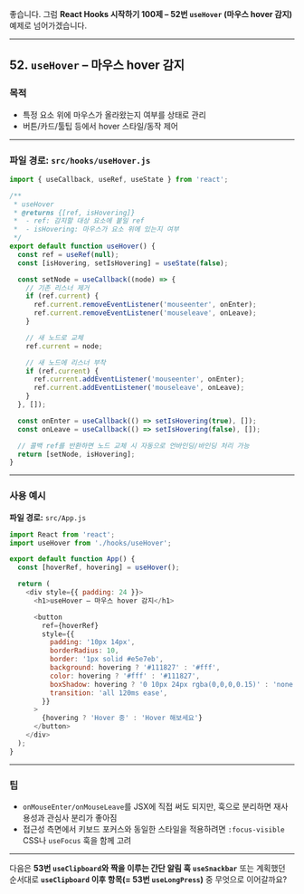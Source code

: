 좋습니다.
그럼 **React Hooks 시작하기 100제 – 52번 `useHover` (마우스 hover 감지)** 예제로 넘어가겠습니다.

---

## 52. `useHover` – 마우스 hover 감지

### 목적

* 특정 요소 위에 마우스가 올라왔는지 여부를 상태로 관리
* 버튼/카드/툴팁 등에서 hover 스타일/동작 제어

---

### 파일 경로: `src/hooks/useHover.js`

```javascript
import { useCallback, useRef, useState } from 'react';

/**
 * useHover
 * @returns {[ref, isHovering]}
 *  - ref: 감지할 대상 요소에 붙일 ref
 *  - isHovering: 마우스가 요소 위에 있는지 여부
 */
export default function useHover() {
  const ref = useRef(null);
  const [isHovering, setIsHovering] = useState(false);

  const setNode = useCallback((node) => {
    // 기존 리스너 제거
    if (ref.current) {
      ref.current.removeEventListener('mouseenter', onEnter);
      ref.current.removeEventListener('mouseleave', onLeave);
    }

    // 새 노드로 교체
    ref.current = node;

    // 새 노드에 리스너 부착
    if (ref.current) {
      ref.current.addEventListener('mouseenter', onEnter);
      ref.current.addEventListener('mouseleave', onLeave);
    }
  }, []);

  const onEnter = useCallback(() => setIsHovering(true), []);
  const onLeave = useCallback(() => setIsHovering(false), []);

  // 콜백 ref를 반환하면 노드 교체 시 자동으로 언바인딩/바인딩 처리 가능
  return [setNode, isHovering];
}
```

---

### 사용 예시

**파일 경로:** `src/App.js`

```javascript
import React from 'react';
import useHover from './hooks/useHover';

export default function App() {
  const [hoverRef, hovering] = useHover();

  return (
    <div style={{ padding: 24 }}>
      <h1>useHover – 마우스 hover 감지</h1>

      <button
        ref={hoverRef}
        style={{
          padding: '10px 14px',
          borderRadius: 10,
          border: '1px solid #e5e7eb',
          background: hovering ? '#111827' : '#fff',
          color: hovering ? '#fff' : '#111827',
          boxShadow: hovering ? '0 10px 24px rgba(0,0,0,0.15)' : 'none',
          transition: 'all 120ms ease',
        }}
      >
        {hovering ? 'Hover 중' : 'Hover 해보세요'}
      </button>
    </div>
  );
}
```

---

### 팁

* `onMouseEnter/onMouseLeave`를 JSX에 직접 써도 되지만, 훅으로 분리하면 재사용성과 관심사 분리가 좋아짐
* 접근성 측면에서 키보드 포커스와 동일한 스타일을 적용하려면 `:focus-visible` CSS나 `useFocus` 훅을 함께 고려

---

다음은 **53번 `useClipboard`와 짝을 이루는 간단 알림 훅 `useSnackbar`** 또는 계획했던 순서대로 **`useClipboard` 이후 항목(= 53번 `useLongPress`)** 중 무엇으로 이어갈까요?
